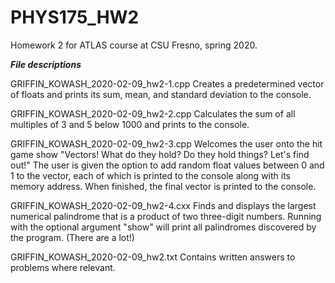 # PHYS175_HW2
Homework 2 for ATLAS course at CSU Fresno, spring 2020.


_______File descriptions_______

GRIFFIN_KOWASH_2020-02-09_hw2-1.cpp
  Creates a predetermined vector of floats and prints its sum, mean, and standard deviation to the console.
 
GRIFFIN_KOWASH_2020-02-09_hw2-2.cpp
  Calculates the sum of all multiples of 3 and 5 below 1000 and prints to the console.
  
GRIFFIN_KOWASH_2020-02-09_hw2-3.cpp
  Welcomes the user onto the hit game show "Vectors! What do they hold? Do they hold things? Let's find out!"
  The user is given the option to add random float values between 0 and 1 to the vector, each of which is printed
  to the console along with its memory address. When finished, the final vector is printed to the console.
  
GRIFFIN_KOWASH_2020-02-09_hw2-4.cxx
  Finds and displays the largest numerical palindrome that is a product of two three-digit numbers.
  Running with the optional argument "show" will print all palindromes discovered by the program. (There are a lot!)
  
GRIFFIN_KOWASH_2020-02-09_hw2.txt
  Contains written answers to problems where relevant.


  

